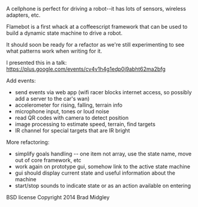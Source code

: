 A cellphone is perfect for driving a robot--it has lots of sensors, wireless adapters, etc.

Flamebot is a first whack at a coffeescript framework that can be used to build a dynamic
state machine to drive a robot. 

It should soon be ready for a refactor as we're still experimenting to see what patterns 
work when writing for it.

I presented this in a talk: https://plus.google.com/events/cv4v1h4g1edp0j9abht62ma2bfg

Add events:

* send events via web app (wifi racer blocks internet access, so possibly add a server to the car's wan)
* accelerometer for rising, falling, terrain info
* microphone input, tones or loud noise
* read QR codes with camera to detect position
* image processing to estimate speed, terrain, find targets
* IR channel for special targets that are IR bright

More refactoring:

* simplify goals handling -- one item not array, use the state name, move out of core framework, etc
* work again on prototype gui, somehow link to the active state machine
* gui should display current state and useful information about the machine
* start/stop sounds to indicate state or as an action available on entering

BSD license
Copyright 2014 Brad Midgley

